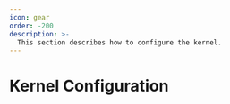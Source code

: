 ```yaml
---
icon: gear
order: -200
description: >-
  This section describes how to configure the kernel.
---
```


# Kernel Configuration
